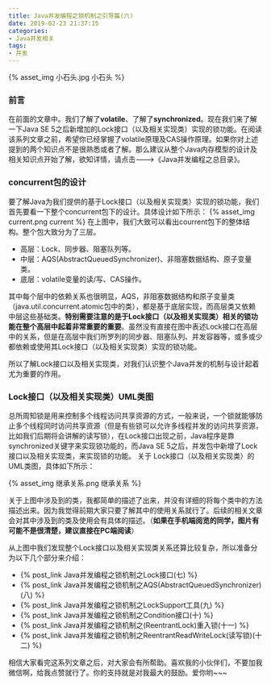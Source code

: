 ```yaml
---
title: Java并发编程之锁机制之引导篇(六)
date: 2019-02-23 21:37:15
categories:
- Java并发相关
tags: 
- 并发
---
```


{% asset_img 小石头.jpg 小石头 %}

### 前言

在前面的文章中。我们了解了**volatile**、了解了**synchronized**。现在我们来了解一下Java SE 5之后新增加的Lock接口（以及相关实现类）实现的锁功能。在阅读该系列文章之前，希望你已经掌握了volatile原理及CAS操作原理。如果你对上述提到的两个知识点不是很熟悉或者了解。那么建议从整个Java内存模型的设计及相关知识点开始了解，欲知详情，请点击--->《Java并发编程之总目录》。

### concurrent包的设计

要了解Java为我们提供的基于Lock接口（以及相关实现类）实现的锁功能，我们首先要看一下整个concurrent包下的设计。具体设计如下所示：
{% asset_img current.png current %}
在上图中，我们大致可以看出courrent包下的整体结构。整个包大致分为了三层。

- 高层：Lock、同步器、阻塞队列等。
- 中层：AQS(AbstractQueuedSynchronizer)、非阻塞数据结构、原子变量类。
- 底层：volatile变量的读/写、CAS操作。

其中每个层中的依赖关系也很明显，AQS，非阻塞数据结构和原子变量类（java.util.concurrent.atomic包中的类），都是基于底层实现，而高层类又依赖中层这些基础类。**特别需要注意的是于Lock接口（以及相关实现类）相关的锁功能在整个高层中起着非常重要的重要**。虽然没有直接在图中表述Lock接口在高层中的关系，但是在高层中我们所罗列的同步器、阻塞队列、并发容器等，或多或少都依赖或使用其Lock接口（以及相关实现类）实现的锁功能。

所以了解Lock接口以及相关实现类，对我们认识整个Java并发的机制与设计起着尤为重要的作用。

### Lock接口（以及相关实现类）UML类图

总所周知锁是用来控制多个线程访问共享资源的方式，一般来说，一个锁就能够防止多个线程同时访问共享资源（但是有些锁可以允许多线程并发的访问共享资源，比如我们后期将会讲解的读写锁），在Lock接口出现之前，Java程序是靠synchronized关键字来实现锁功能的，而Java SE 5之后，并发包中新增了Lock接口以及相关实现类，来实现锁的功能。
关于 Lock接口（以及相关实现类）的UML类图，具体如下所示：

{% asset_img 继承关系.png 继承关系 %}

关于上图中涉及到的类，我都简单的描述了出来，并没有详细的将每个类中的方法描述出来。因为我觉得前期大家只要了解其中的使用关系就行了。后续的相关文章会对其中涉及到的类及使用会有具体的描述。（**如果在手机端阅览的同学，图片有可能不是很清楚，建议直接在PC端阅读**）

从上图中我们发现整个Lock接口以及相关实现类关系还算比较复杂，所以准备分为以下几个部分来介绍：

- {% post_link Java并发编程之锁机制之Lock接口(七) %}
- {% post_link Java并发编程之锁机制之AQS(AbstractQueuedSynchronizer)(八) %}
- {% post_link Java并发编程之锁机制之LockSupport工具(九) %}
- {% post_link Java并发编程之锁机制之Condition接口(十) %}
- {% post_link Java并发编程之锁机制之(ReentrantLock)重入锁(十一) %}
- {% post_link Java并发编程之锁机制之ReentrantReadWriteLock(读写锁)(十二) %}

相信大家看完这系列文章之后，对大家会有所帮助。喜欢我的小伙伴们，不要加我微信啊，给我点赞就行了。你的支持就是对我最大的鼓励。爱你哟~~~
